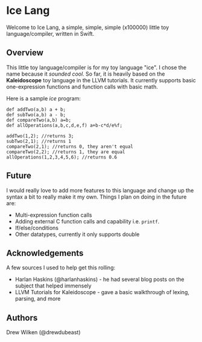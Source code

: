 # Ice Lang

Welcome to Ice Lang, a simple, simple, simple (x100000) little toy language/compiler, written in Swift.

## Overview ##

This little toy language/compiler is for my toy language "ice". I chose the name because it *sounded cool*. So far, it is heavily based on the **Kaleidoscope** toy language in the LLVM tutorials. It currently supports basic one-expression functions and function calls with basic math. 

Here is a sample *ice* program:

```
def addTwo(a,b) a + b;
def subTwo(a,b) a - b;
def compareTwo(a,b) a=b;
def allOperations(a,b,c,d,e,f) a+b-c*d/e%f;

addTwo(1,2); //returns 3;
subTwo(2,1); //returns 1
compareTwo(2,1); //returns 0, they aren't equal
compareTwo(2,2); //returns 1, they are equal
allOperations(1,2,3,4,5,6); //returns 0.6
```

## Future ##

I would really love to add more features to this language and change up the syntax a bit to really make it my own. Things I plan on doing in the future are:

* Multi-expression function calls
* Adding external C function calls and capability i.e. `printf`.
* If/else/conditions
* Other datatypes, currently it only supports double

## Acknowledgements ##

A few sources I used to help get this rolling:

* Harlan Haskins (@harlanhaskins) - he had several blog posts on the subject that helped immensely
* LLVM Tutorials for Kaleidoscope - gave a basic walkthrough of lexing, parsing, and more

## Authors ## 

Drew Wilken (@drewdubeast)
